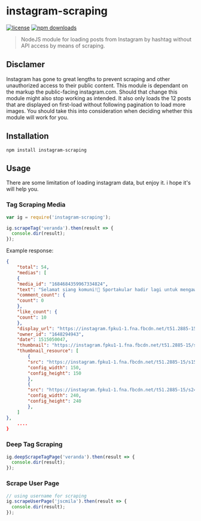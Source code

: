 # instagram-scraping

[![license](https://img.shields.io/github/license/rzlyp/instagram-scraping.svg)](LICENSE)
[![npm downloads](https://img.shields.io/npm/dt/instagram-scraping.svg)](https://npm.im/new-package)

> NodeJS module for loading posts from Instagram by hashtag without API access by means of scraping.

## Disclamer

Instagram has gone to great lengths to prevent scraping and other unauthorized access to their public content. This module is dependant on the markup the public-facing instagram.com. Should that change this module might also stop working as intended. It also only loads the 12 posts that are displayed on first-load without following pagination to load more images. You should take this into consideration when deciding whether this module will work for you.

## Installation

`npm install instagram-scraping`

## Usage

There are some limitation of loading instagram data, but enjoy it. i hope it's will help you.

### Tag Scraping Media

```javascript
var ig = require('instagram-scraping');

ig.scrapeTag('veranda').then(result => {
  console.dir(result);
});
```

Example response:

```json
{
	"total": 54,
	"medias": [
	{
	"media_id": "1684684359967334824",
	"text": "Selamat siang komuni!🙋 Sportakular hadir lagi untuk mengawali 2018 kita ini dengan penuh semangat dan kebersamaan, berikut jadwal-jadwalnya : sportakular Voly Kamis,4 Januari 2018 18.00 sd selesai Lap.telkom pinggir monumen Sportakular Futsal Jumat , 5 Januari 2018 17.30-20.00 Lap. Meteor Sportakular Badminton Sabtu,6 Januari2018 19.00-21.00 Lap.Pdam (pinggir ITB) Dicatet ya setiap jadwal kegiatannya, biar tidak terlewatkan karena sayang banget untuk dilewatkan. 😉 dan untuk cabang olahraga lain bakalan mimin share lagi so stay tuned dan selalu ingat: 'Berpartisipasi = Auto Kece😎😎' salam olahraga! #himaik #Ikberaniberkarya #salamsatuik #menujuIKsehat #unikom #sportakular",
	"comment_count": {
	"count": 0
	},
	"like_count": {
	"count": 10
	},
	"display_url": "https://instagram.fpku1-1.fna.fbcdn.net/t51.2885-15/e35/25024357_207155156521690_1744670180115480576_n.jpg?se=7",
	"owner_id": "1648294943",
	"date": 1515050047,
	"thumbnail": "https://instagram.fpku1-1.fna.fbcdn.net/t51.2885-15/s640x640/sh0.08/e35/c0.134.1076.1076/25024357_207155156521690_1744670180115480576_n.jpg",
	"thumbnail_resource": [
		{
		"src": "https://instagram.fpku1-1.fna.fbcdn.net/t51.2885-15/s150x150/e35/c0.134.1076.1076/25024357_207155156521690_1744670180115480576_n.jpg",
		"config_width": 150,
		"config_height": 150
		},
		{
		"src": "https://instagram.fpku1-1.fna.fbcdn.net/t51.2885-15/s240x240/e35/c0.134.1076.1076/25024357_207155156521690_1744670180115480576_n.jpg",
		"config_width": 240,
		"config_height": 240
		},
	]
},
    ....
}
```

### Deep Tag Scraping

```javascript
ig.deepScrapeTagPage('veranda').then(result => {
  console.dir(result);
});
```

### Scrape User Page

```javascript
// using username for scraping
ig.scrapeUserPage('jscmila').then(result => {
  console.dir(result);
});
```

